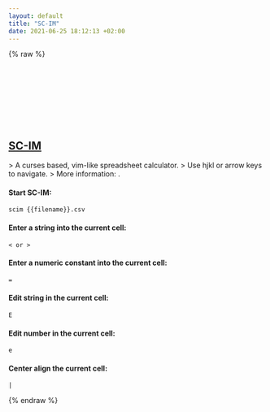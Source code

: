 ```yaml
---
layout: default
title: "SC-IM"
date: 2021-06-25 18:12:13 +02:00
---
```

{% raw %}
<h2 id="sc-im">
  <a href="/en/common/sc-im.html">SC-IM</a> <a href="#sc-im"><svg class="icon">
    <use href="/assets/images/unicode_sprite.svg#link" />
  </svg></a>
</h2>
> A curses based, vim-like spreadsheet calculator.
> Use hjkl or arrow keys to navigate.
> More information: <https://github.com/andmarti1424/sc-im>.

#### Start SC-IM:
```shell
scim {{filename}}.csv
```
#### Enter a string into the current cell:
```shell
< or >
```
#### Enter a numeric constant into the current cell:
```shell
=
```
#### Edit string in the current cell:
```shell
E
```
#### Edit number in the current cell:
```shell
e
```
#### Center align the current cell:
```shell
|
```
{% endraw %}